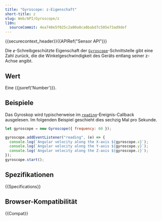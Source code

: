 ```yaml
---
title: "Gyroscope: z-Eigenschaft"
short-title: z
slug: Web/API/Gyroscope/z
l10n:
  sourceCommit: 4ea748e5f025c2a00a8ca8babd7c505e73ad9def
---
```


{{securecontext_header}}{{APIRef("Sensor API")}}

Die **`z`**-Schreibgeschützte Eigenschaft der
[`Gyroscope`](/de/docs/Web/API/Gyroscope)-Schnittstelle gibt eine Zahl zurück, die die
Winkelgeschwindigkeit des Geräts entlang seiner z-Achse angibt.

## Wert

Eine {{jsxref('Number')}}.

## Beispiele

Das Gyroskop wird typischerweise im [`reading`](/de/docs/Web/API/Sensor/reading_event)-Ereignis-Callback ausgelesen.
Im folgenden Beispiel geschieht dies sechzig Mal pro Sekunde.

```js
let gyroscope = new Gyroscope({ frequency: 60 });

gyroscope.addEventListener("reading", (e) => {
  console.log(`Angular velocity along the X-axis ${gyroscope.x}`);
  console.log(`Angular velocity along the Y-axis ${gyroscope.y}`);
  console.log(`Angular velocity along the Z-axis ${gyroscope.z}`);
});
gyroscope.start();
```

## Spezifikationen

{{Specifications}}

## Browser-Kompatibilität

{{Compat}}
